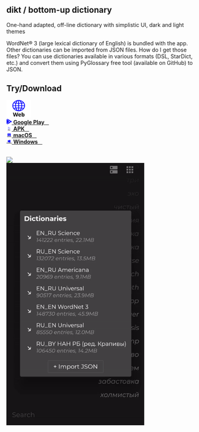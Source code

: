 ## dikt / bottom-up dictionary

One-hand adapted, off-line dictionary with simplistic UI, dark and light themes

WordNet® 3 (large lexical dictionary of English) is bundled with the app. Other dictionaries can be imported from JSON files. How do I get those files? You can use dictionaries available in various formats (DSL, StarDict, etc.) and convert them using PyGlossary free tool (available on GitHub) to JSON.

## Try/Download

<p float="left">
   <a href="https://maxim-saplin.github.io/dikt/" target="_blank">
      <img src="https://raw.githubusercontent.com/maxim-saplin/dikt/master/_misc/web.svg" width="64"/>
   </a>
   <br/>
   <a href="https://play.google.com/store/apps/details?id=com.saplin.dikt" target="_blank">
      <img src="https://raw.githubusercontent.com/maxim-saplin/dikt/master/_misc/google-play.svg" width="14"/>
      <strong>Google Play</strong>
      &nbsp;&nbsp;
   </a>
   <br/>
   <a href="https://github.com/maxim-saplin/dikt/releases/download/1.1.0/dikt.apk" target="_blank">
      <img src="https://raw.githubusercontent.com/maxim-saplin/dikt/master/_misc/apk.svg" width="14"/>
      <strong>APK</strong>
      &nbsp;&nbsp;
   </a>
   <br/>
   <a href="https://github.com/maxim-saplin/dikt/releases/download/1.1.0/dikt.app.zip" target="_blank">
      <img src="https://raw.githubusercontent.com/maxim-saplin/dikt/master/_misc/macos.svg" width="14"/>
      <strong>macOS</strong>
      &nbsp;&nbsp;
   </a>
   <br/>
   <a href="https://github.com/maxim-saplin/dikt/releases/download/1.1.0/dikt-win-x64.zip" target="_blank">
      <img src="https://raw.githubusercontent.com/maxim-saplin/dikt/master/_misc/windows.svg" width="14"/>
      <strong>Windows</strong>
      &nbsp;&nbsp;
   </a>
 </p>

<br/>

<img align="left" src="https://raw.githubusercontent.com/maxim-saplin/dikt/master/_misc/1.gif" width="360"/>
<img align="left" src="https://raw.githubusercontent.com/maxim-saplin/dikt/master/_misc/2.gif" width="360"/>

